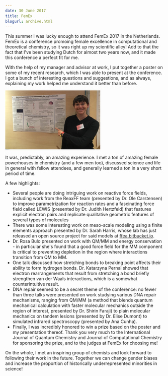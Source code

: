 ```yaml
---
date: 30 June 2017
title: FemEx
blogurl: archive.html
---
```


This summer I was lucky enough to attend FemEx 2017 in the Netherlands.
FemEx is a conference promoing female excellence in computational and
theoretical chemistry, so it was right up my scientific alley! Add to that
the fact that I've been studying Dutch for almost two years now, and it
made this conference a perfect fit for me.

With the help of my manager and advisor at work, I put together a poster on
some of my recent research, which I was able to present at the conference.
I got a bunch of interesting questions and suggestions, and as always,
explaining my work helped me understand it better than before.

<img class="centerimage" src="../images/20170624-femex-poster.jpg" width="60%">

It was, predictably, an amazing experience. I met a ton of amazing female
powerhouses in chemistry (and a few men too), discussed science and life in
general with fellow attendees, and generally learned a ton in a very short
period of time.

A few highlights:

* Several people are doing intriguing work on reactive force fields,
including work from the ReaxFF team (presented by Dr. Ole Carstensen) to
improve parametrization for reaction rates and a fascinating force
field called LEWIS (presented by Dr. Judith Hertzfeld) that features
explicit electron pairs and replicate qualitative geometric features of
several types of molecules
* There was some interesting work on meso-scale modeling using a finite
elements approach presented by Dr. Sarah Harris, whose lab has just
released an open source project for said models at
[ffea.bitbucket.io](ffea.bitbucket.io).
* Dr. Rosa Bulo presented on work with QM/MM and energy conservation - in
particular she's found that a good force field for the MM component is
critical to preventing depletion in the region where interactions
transition from QM to MM.
* One talk discussed how stretching bonds to breaking point affects their
ability to form hydrogen bonds. Dr. Katarzyna Pernal showed that electron
rearrangements that result from stretching a bond briefly strengthen van
der Waals interactions, which is a somewhat counterintuitive result.
* DNA repair seemed to be a secret theme of the conference: no fewer than
three talks were presented on work studying various DNA repair mechanisms,
ranging from QM/MM (a method that blends quantum mechanical calculation
with faster molecular mechanics outside the region of interest, presented
by Dr. Shirin Faraji) to plain molecular mechanics on tandem lesions
(presented by Dr. Elise Dumont) to simulated infrared spectroscopy
(presented by Ana Cunha).
* Finally, I was incredibly honored to win a prize based on the poster and
my presentation thereof. Thank you very much to the International Journal
of Quantum Chemistry and Journal of Computational Chemistry for sponsoring
the prize, and to the judges at FemEx for choosing me!

On the whole, I met an inspiring group of chemists and look forward to
following their work in the future. Together we can change gender biases
and increase the proportion of historically underrepresented minorities in
science!
